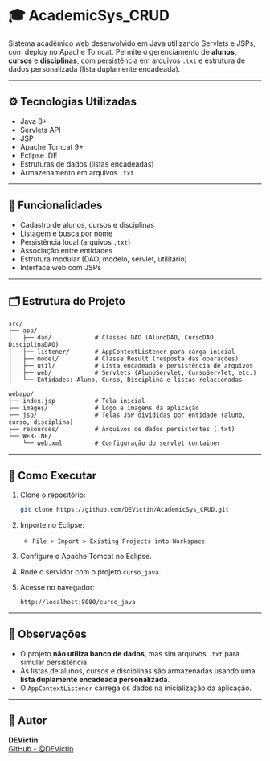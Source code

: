 # 🎓 AcademicSys_CRUD

Sistema acadêmico web desenvolvido em Java utilizando Servlets e JSPs, com deploy no Apache Tomcat. Permite o gerenciamento de **alunos**, **cursos** e **disciplinas**, com persistência em arquivos `.txt` e estrutura de dados personalizada (lista duplamente encadeada).

---

## ⚙️ Tecnologias Utilizadas

- Java 8+
- Servlets API
- JSP
- Apache Tomcat 9+
- Eclipse IDE
- Estruturas de dados (listas encadeadas)
- Armazenamento em arquivos `.txt`

---

## 🚀 Funcionalidades

- Cadastro de alunos, cursos e disciplinas
- Listagem e busca por nome
- Persistência local (arquivos `.txt`)
- Associação entre entidades
- Estrutura modular (DAO, modelo, servlet, utilitário)
- Interface web com JSPs

---

## 🗂️ Estrutura do Projeto

```
src/
├── app/
│   ├── dao/            # Classes DAO (AlunoDAO, CursoDAO, DisciplinaDAO)
│   ├── listener/       # AppContextListener para carga inicial
│   ├── model/          # Classe Result (resposta das operações)
│   ├── util/           # Lista encadeada e persistência de arquivos
│   ├── web/            # Servlets (AlunoServlet, CursoServlet, etc.)
│   └── Entidades: Aluno, Curso, Disciplina e listas relacionadas

webapp/
├── index.jsp           # Tela inicial
├── images/             # Logo e imagens da aplicação
├── jsp/                # Telas JSP divididas por entidade (aluno, curso, disciplina)
├── resources/          # Arquivos de dados persistentes (.txt)
└── WEB-INF/
    └── web.xml         # Configuração do servlet container
```

---

## 🧪 Como Executar

1. Clone o repositório:
   ```bash
   git clone https://github.com/DEVictin/AcademicSys_CRUD.git
   ```

2. Importe no Eclipse:
   - `File > Import > Existing Projects into Workspace`

3. Configure o Apache Tomcat no Eclipse.

4. Rode o servidor com o projeto `curso_java`.

5. Acesse no navegador:
   ```
   http://localhost:8080/curso_java
   ```

---

## 📎 Observações

- O projeto **não utiliza banco de dados**, mas sim arquivos `.txt` para simular persistência.
- As listas de alunos, cursos e disciplinas são armazenadas usando uma **lista duplamente encadeada personalizada**.
- O `AppContextListener` carrega os dados na inicialização da aplicação.

---

## 👤 Autor

**DEVictin**  
[GitHub - @DEVictin](https://github.com/DEVictin)
